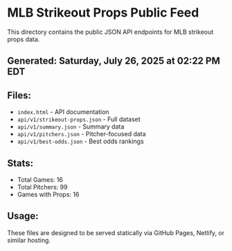 # MLB Strikeout Props Public Feed

This directory contains the public JSON API endpoints for MLB strikeout props data.

## Generated: Saturday, July 26, 2025 at 02:22 PM EDT

## Files:
- `index.html` - API documentation
- `api/v1/strikeout-props.json` - Full dataset
- `api/v1/summary.json` - Summary data
- `api/v1/pitchers.json` - Pitcher-focused data  
- `api/v1/best-odds.json` - Best odds rankings

## Stats:
- Total Games: 16
- Total Pitchers: 99
- Games with Props: 16

## Usage:
These files are designed to be served statically via GitHub Pages, Netlify, or similar hosting.
